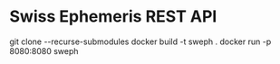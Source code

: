 # Swiss Ephemeris REST API
git clone --recurse-submodules <url>
docker build -t sweph .
docker run -p 8080:8080 sweph
